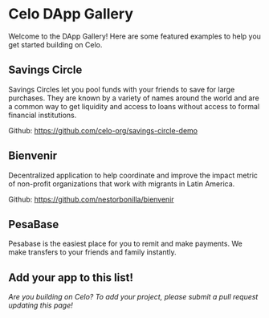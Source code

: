 # Celo DApp Gallery

Welcome to the DApp Gallery! Here are some featured examples to help you get started building on Celo.

## Savings Circle

Savings Circles let you pool funds with your friends to save for large purchases. They are known by a variety of names around the world and are a common way to get liquidity and access to loans without access to formal financial institutions.

Github: https://github.com/celo-org/savings-circle-demo

## Bienvenir

Decentralized application to help coordinate and improve the impact metric of non-profit organizations that work with migrants in Latin America.

Github: https://github.com/nestorbonilla/bienvenir

## PesaBase

Pesabase is the easiest place for you to remit and make payments. We make transfers to your friends and family instantly.

## Add your app to this list!

_Are you building on Celo? To add your project, please submit a pull request updating this page!_



